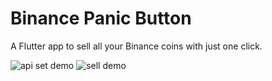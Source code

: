 # Binance Panic Button

A Flutter app to sell all your Binance coins with just one click.


![api set demo](https://user-images.githubusercontent.com/123673560/215192775-836c7188-8fbf-4485-8bf5-12eb1c2c1276.gif) ![sell demo](https://user-images.githubusercontent.com/123673560/215192788-8e5719ae-490c-4d85-a38e-214dd1dc93e5.gif)
